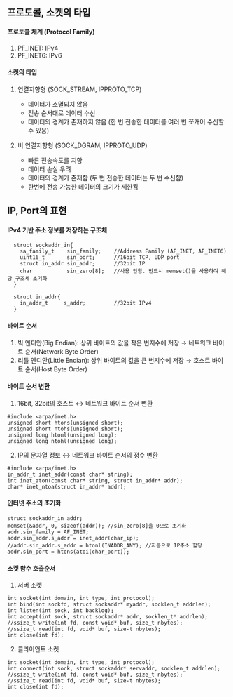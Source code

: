 

## 프로토콜, 소켓의 타입

#### 프로토콜 체계 (Protocol Family)
  1. PF_INET: IPv4
  2. PF_INET6: IPv6

#### 소켓의 타입
  1. 연결지향형 (SOCK_STREAM, IPPROTO_TCP)
     * 데이터가 소멸되지 않음
     * 전송 순서대로 데이터 수신
     * 데이터의 경계가 존재하지 않음 (한 번 전송한 데이터를 여러 번 쪼개어 수신할 수 있음)
     
  2. 비 연결지향형 (SOCK_DGRAM, IPPROTO_UDP)
     * 빠른 전송속도를 지향
     * 데이터 손실 우려
     * 데이터의 경계가 존재함 (두 번 전송한 데이터는 두 번 수신함)
     * 한번에 전송 가능한 데이터의 크기가 제한됨


## IP, Port의 표현

#### IPv4 기반 주소 정보를 저장하는 구조체
```
  struct sockaddr_in{
    sa_family_t    sin_family;    //Address Family (AF_INET, AF_INET6)
    uint16_t       sin_port;      //16bit TCP, UDP port
    struct in_addr sin_addr;      //32bit IP
    char           sin_zero[8];   //사용 안함. 반드시 memset()을 사용하여 해당 구조체 초기화
  }
```
```
  struct in_addr{
    in_addr_t     s_addr;         //32bit IPv4
  }
```

#### 바이트 순서
  1. 빅 엔디안(Big Endian): 상위 바이트의 값을 작은 번지수에 저장 → 네트워크 바이트 순서(Network Byte Order)
  2. 리틀 엔디안(Little Endian): 상위 바이트의 값을 큰 번지수에 저장 → 호스트 바이트 순서(Host Byte Order)

#### 바이트 순서 변환
  1. 16bit, 32bit의 호스트 ↔ 네트워크 바이트 순서 변환
```
#include <arpa/inet.h>
unsigned short htons(unsigned short);
unsigned short ntohs(unsigned short);
unsigned long htonl(unsigned long);
unsigned long ntohl(unsigned long);
```

  2. IP의 문자열 정보 ↔ 네트워크 바이트 순서의 정수 변환
```
#include <arpa/inet.h>
in_addr_t inet_addr(const char* string);
int inet_aton(const char* string, struct in_addr* addr);
char* inet_ntoa(struct in_addr* addr);
```

#### 인터넷 주소의 초기화
```
struct sockaddr_in addr;
memset(&addr, 0, sizeof(addr)); //sin_zero[8]을 0으로 초기화
addr.sin_family = AF_INET;
addr.sin_addr.s_addr = inet_addr(char_ip);
//addr.sin_addr.s_addr = htonl(INADDR_ANY); //자동으로 IP주소 할당
addr.sin_port = htons(atoi(char_port));
```

#### 소켓 함수 호출순서
  1. 서버 소켓
```
int socket(int domain, int type, int protocol);
int bind(int sockfd, struct sockaddr* myaddr, socklen_t addrlen);
int listen(int sock, int backlog);
int accept(int sock, struct sockaddr* addr, socklen_t* addrlen);
//ssize_t write(int fd, const void* buf, size_t nbytes);
//ssize_t read(int fd, void* buf, size-t nbytes);
int close(int fd);
```

  2. 클라이언트 소켓
```
int socket(int domain, int type, int protocol);
int connect(int sock, struct sockaddr* servaddr, socklen_t addrlen);
//ssize_t write(int fd, const void* buf, size_t nbytes);
//ssize_t read(int fd, void* buf, size-t nbytes);
int close(int fd);
```
